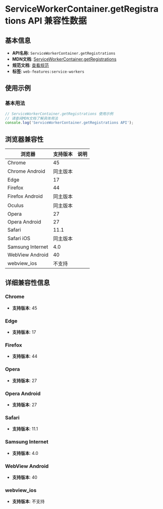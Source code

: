 # ServiceWorkerContainer.getRegistrations API 兼容性数据

## 基本信息

- **API名称**: `ServiceWorkerContainer.getRegistrations`
- **MDN文档**: [ServiceWorkerContainer.getRegistrations](https://developer.mozilla.org/docs/Web/API/ServiceWorkerContainer/getRegistrations)
- **规范文档**: [查看规范](https://w3c.github.io/ServiceWorker/#navigator-service-worker-getRegistrations)
- **标签**: `web-features:service-workers`

## 使用示例

### 基本用法

```javascript
// ServiceWorkerContainer.getRegistrations 使用示例
// 请查阅MDN文档了解具体用法
console.log('ServiceWorkerContainer.getRegistrations API');
```

## 浏览器兼容性

| 浏览器 | 支持版本 | 说明 |
|--------|----------|------|
| Chrome | 45 |  |
| Chrome Android | 同主版本 |  |
| Edge | 17 |  |
| Firefox | 44 |  |
| Firefox Android | 同主版本 |  |
| Oculus | 同主版本 |  |
| Opera | 27 |  |
| Opera Android | 27 |  |
| Safari | 11.1 |  |
| Safari iOS | 同主版本 |  |
| Samsung Internet | 4.0 |  |
| WebView Android | 40 |  |
| webview_ios | 不支持 |  |

## 详细兼容性信息

### Chrome

- **支持版本**: 45

### Edge

- **支持版本**: 17

### Firefox

- **支持版本**: 44

### Opera

- **支持版本**: 27

### Opera Android

- **支持版本**: 27

### Safari

- **支持版本**: 11.1

### Samsung Internet

- **支持版本**: 4.0

### WebView Android

- **支持版本**: 40

### webview_ios

- **支持版本**: 不支持

